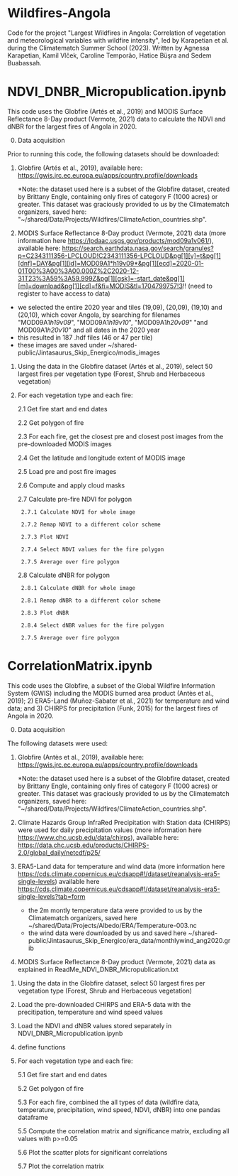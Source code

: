 # Wildfires-Angola
Code for the project "Largest Wildfires in Angola: Correlation of vegetation and meteorological variables with wildfire intensity", led by Karapetian et al. during the Climatematch Summer School (2023). Written by Agnessa Karapetian, Kamil Vlček, Caroline Temporão, Hatice Büşra and Sedem Buabassah. 

# NDVI_DNBR_Micropublication.ipynb

This code uses the Globfire (Artés et al., 2019) and MODIS Surface Reflectance 8-Day product (Vermote, 2021) data to calculate the NDVI and dNBR for the largest fires of Angola in 2020.

0. Data acquisition 

Prior to running this code, the following datasets should be downloaded: 

1) Globfire (Artés et al., 2019), available here: https://gwis.jrc.ec.europa.eu/apps/country.profile/downloads

   *Note: the dataset used here is a subset of the Globfire dataset, created by Brittany Engle, containing only 
   fires of category F (1000 acres) or greater. This dataset was graciously provided to us by the Climatematch    organizers, saved here: "~/shared/Data/Projects/Wildfires/ClimateAction_countries.shp".


2) MODIS Surface Reflectance 8-Day product (Vermote, 2021) data (more information here https://lpdaac.usgs.gov/products/mod09a1v061/), available here: https://search.earthdata.nasa.gov/search/granules?p=C2343111356-LPCLOUD!C2343111356-LPCLOUD&pg[1][v]=t&pg[1][dnf]=DAY&pg[1][id]=MOD09A1*h19v09*&pg[1][ecd]=2020-01-01T00%3A00%3A00.000Z%2C2020-12-31T23%3A59%3A59.999Z&pg[1][gsk]=-start_date&pg[1][m]=download&pg[1][cd]=f&fi=MODIS&tl=1704799757!3!! (need to register to have access to data)
 
  - we selected the entire 2020 year and tiles (19,09), (20,09), (19,10) and (20,10), which cover Angola, by searching for filenames "MOD09A1*h19v09*", "MOD09A1*h19v10*", "MOD09A1*h20v09*" "and MOD09A1*h20v10*" and all dates in the 2020 year  
  - this resulted in 187 .hdf files (46 or 47 per tile)
  - these images are saved under ~/shared-public/Jintasaurus_Skip_Energico/modis_images 

1. Using the data in the Globfire dataset (Artés et al., 2019), select 50 largest fires per vegetation type (Forest, Shrub and Herbaceous vegetation)

2. For each vegetation type and each fire:

    2.1 Get fire start and end dates 
    
    2.2 Get polygon of fire
    
    2.3 For each fire, get the closest pre and closest post images from the pre-downloaded MODIS images
    
    2.4 Get the latitude and longitude extent of MODIS image
    
    2.5 Load pre and post fire images
    
    2.6 Compute and apply cloud masks
    
    2.7 Calculate pre-fire NDVI for polygon
    
        2.7.1 Calculate NDVI for whole image
        
        2.7.2 Remap NDVI to a different color scheme
        
        2.7.3 Plot NDVI 
        
        2.7.4 Select NDVI values for the fire polygon 
        
        2.7.5 Average over fire polygon 
        
    2.8 Calculate dNBR for polygon 
    
        2.8.1 Calculate dNBR for whole image
        
        2.8.1 Remap dNBR to a different color scheme
        
        2.8.3 Plot dNBR
        
        2.8.4 Select dNBR values for the fire polygon
        
        2.7.5 Average over fire polygon

# CorrelationMatrix.ipynb

This code uses the Globfire, a subset of the Global Wildfire Information System (GWIS) including the MODIS burned area product (Antès et al., 2019); 2) ERA5-Land (Muñoz-Sabater et al., 2021) for temperature and wind data; and 3) CHIRPS for precipitation (Funk, 2015) for the largest fires of Angola in 2020.

0. Data acquisition 

The following datasets were used: 

1) Globfire (Antès et al., 2019), available here: https://gwis.jrc.ec.europa.eu/apps/country.profile/downloads

   *Note: the dataset used here is a subset of the Globfire dataset, created by Brittany Engle, containing only 
   fires of category F (1000 acres) or greater. This dataset was graciously provided to us by the Climatematch organizers, saved here: "~/shared/Data/Projects/Wildfires/ClimateAction_countries.shp".

2) Climate Hazards Group InfraRed Precipitation with Station data (CHIRPS) were used for daily precipitation values (more information here https://www.chc.ucsb.edu/data/chirps), available here: https://data.chc.ucsb.edu/products/CHIRPS-2.0/global_daily/netcdf/p25/

	
3) ERA5-Land data for temperature and wind data (more information here https://cds.climate.copernicus.eu/cdsapp#!/dataset/reanalysis-era5-single-levels) available here https://cds.climate.copernicus.eu/cdsapp#!/dataset/reanalysis-era5-single-levels?tab=form 
	- the 2m montly temperature data were provided to us by the Climatematch organizers, saved here ~/shared/Data/Projects/Albedo/ERA/Temperature-003.nc		
	- the wind data were downloaded by us and saved here ~/shared-public/Jintasaurus_Skip_Energico/era_data/monthlywind_ang2020.grib

4) MODIS Surface Reflectance 8-Day product (Vermote, 2021) data as explained in ReadMe_NDVI_DNBR_Micropublication.txt 
	
1. Using the data in the Globfire dataset, select 50 largest fires per vegetation type (Forest, Shrub and Herbaceous vegetation)

2. Load the pre-downloaded CHIRPS and ERA-5 data with the precitipation, temperature and wind speed values

3. Load the NDVI and dNBR values stored separately in NDVI_DNBR_Micropublication.ipynb

4. define functions

5. For each vegetation type and each fire:

    5.1 Get fire start and end dates 
    
    5.2 Get polygon of fire
    
    5.3 For each fire, combined the all types of data (wildfire data, temperature, precipitation, wind speed, NDVI, dNBR) into one pandas dataframe   
   
    5.5 Compute the correlation matrix and significance matrix, excluding all values with p>=0.05
    
    5.6 Plot the scatter plots for significant correlations
	    
    5.7 Plot the correlation matrix
    
        

